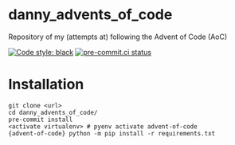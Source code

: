 # danny_advents_of_code
Repository of my (attempts at) following the Advent of Code (AoC)

[![Code style: black](https://img.shields.io/badge/code%20style-black-000000.svg)](https://github.com/psf/black)
[![pre-commit.ci status](https://results.pre-commit.ci/badge/github/matthewfeickert/Advent-of-Code/master.svg)](https://results.pre-commit.ci/latest/github/matthewfeickert/Advent-of-Code/master)

# Installation

```shell
git clone <url>
cd danny_advents_of_code/
pre-commit install
<activate virtualenv> # pyenv activate advent-of-code
{advent-of-code} python -m pip install -r requirements.txt
```
